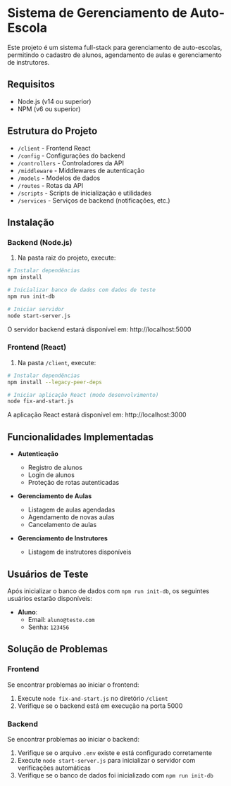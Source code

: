 # Sistema de Gerenciamento de Auto-Escola

Este projeto é um sistema full-stack para gerenciamento de auto-escolas, permitindo o cadastro de alunos, agendamento de aulas e gerenciamento de instrutores.

## Requisitos

- Node.js (v14 ou superior)
- NPM (v6 ou superior)

## Estrutura do Projeto

- `/client` - Frontend React
- `/config` - Configurações do backend
- `/controllers` - Controladores da API
- `/middleware` - Middlewares de autenticação
- `/models` - Modelos de dados
- `/routes` - Rotas da API
- `/scripts` - Scripts de inicialização e utilidades
- `/services` - Serviços de backend (notificações, etc.)

## Instalação

### Backend (Node.js)

1. Na pasta raiz do projeto, execute:

```bash
# Instalar dependências
npm install

# Inicializar banco de dados com dados de teste
npm run init-db

# Iniciar servidor
node start-server.js
```

O servidor backend estará disponível em: http://localhost:5000

### Frontend (React)

1. Na pasta `/client`, execute:

```bash
# Instalar dependências
npm install --legacy-peer-deps

# Iniciar aplicação React (modo desenvolvimento)
node fix-and-start.js
```

A aplicação React estará disponível em: http://localhost:3000

## Funcionalidades Implementadas

- **Autenticação**
  - Registro de alunos
  - Login de alunos
  - Proteção de rotas autenticadas

- **Gerenciamento de Aulas**
  - Listagem de aulas agendadas
  - Agendamento de novas aulas
  - Cancelamento de aulas

- **Gerenciamento de Instrutores**
  - Listagem de instrutores disponíveis

## Usuários de Teste

Após inicializar o banco de dados com `npm run init-db`, os seguintes usuários estarão disponíveis:

- **Aluno**: 
  - Email: `aluno@teste.com`
  - Senha: `123456`

## Solução de Problemas

### Frontend

Se encontrar problemas ao iniciar o frontend:

1. Execute `node fix-and-start.js` no diretório `/client`
2. Verifique se o backend está em execução na porta 5000

### Backend

Se encontrar problemas ao iniciar o backend:

1. Verifique se o arquivo `.env` existe e está configurado corretamente
2. Execute `node start-server.js` para inicializar o servidor com verificações automáticas
3. Verifique se o banco de dados foi inicializado com `npm run init-db`
